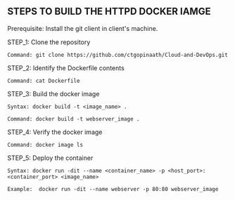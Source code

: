 STEPS TO BUILD THE HTTPD DOCKER IAMGE
-------------------------------------

Prerequisite:
    Install the git client in client's machine.
    
    
STEP_1: Clone the repository
    
    Command: git clone https://github.com/ctgopinaath/Cloud-and-DevOps.git

STEP_2: Identify the Dockerfile contents
    
    Command: cat Dockerfile

STEP_3: Build the docker image
    
    Syntax: docker build -t <image_name> .
    
    Command: docker build -t webserver_image .

STEP_4: Verify the docker image
    
    Command: docker image ls
 
STEP_5: Deploy the container
    
    Syntax: docker run -dit --name <container_name> -p <host_port>:<container_port> <image_name>
    
    Example:  docker run -dit --name webserver -p 80:80 webserver_image
